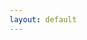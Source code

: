 ```yaml
---
layout: default
---
```

<div id = "app">
    <version-stamp></version-stamp>
</div>
<script src = "js/main.js?{{site.github.build_revision}}"></script>
